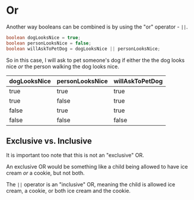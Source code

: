 # Or

Another way booleans can be combined is by using the "or" operator - `||`.

```java
boolean dogLooksNice = true;
boolean personLooksNice = false;
boolean willAskToPetDog = dogLooksNice || personLooksNice;
```

So in this case, I will ask to pet someone's dog if either the the dog looks nice _or_ the person
walking the dog looks nice.

| dogLooksNice | personLooksNice | willAskToPetDog |
| ------------ | --------------- | --------------- |
| true         | true            | true            |
| true         | false           | true            |
| false        | true            | true            |
| false        | false           | false           |

## Exclusive vs. Inclusive

It is important too note that this is not an "exclusive" OR.

An exclusive OR would be something like
a child being allowed to have ice cream _or_ a cookie, but not both.

The `||` operator is an "inclusive" OR, meaning the child is allowed ice cream, a cookie, or both ice cream and the cookie.

